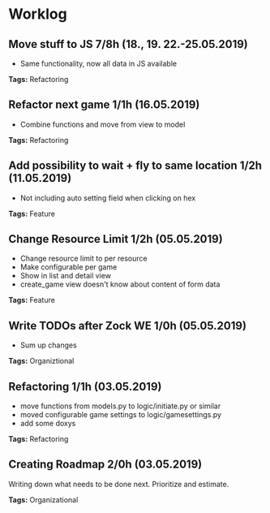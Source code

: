 # Worklog

## Move stuff to JS 7/8h (18., 19. 22.-25.05.2019)

- Same functionality, now all data in JS available

**Tags:** Refactoring

## Refactor next game 1/1h (16.05.2019)

- Combine functions and move from view to model

**Tags:** Refactoring

## Add possibility to wait + fly to same location 1/2h (11.05.2019)

- Not including auto setting field when clicking on hex

**Tags:** Feature

## Change Resource Limit 1/2h (05.05.2019)

- Change resource limit to per resource
- Make configurable per game
- Show in list and detail view
- create_game view doesn't know about content of form data

**Tags:** Feature

## Write TODOs after Zock WE 1/0h (05.05.2019)

- Sum up changes

**Tags:** Organiztional

## Refactoring 1/1h (03.05.2019)

- move functions from models.py to logic/initiate.py or similar
- moved configurable game settings to logic/gamesettings.py
- add some doxys

**Tags:** Refactoring

## Creating Roadmap 2/0h (03.05.2019)

Writing down what needs to be done next. Prioritize and estimate.

**Tags:** Organizational